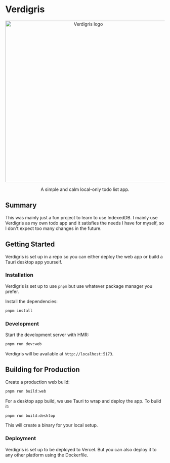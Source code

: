 # Verdigris

<div align="center">
    <a href="https://github.com/user-attachments/assets/12a8acac-3527-4131-8426-266e1d098dd0">
        <img width="509" alt="Verdigris logo" src="https://github.com/user-attachments/assets/12a8acac-3527-4131-8426-266e1d098dd0" />
    </a>
    <p>A simple and calm local-only todo list app.</p>
</div>


## Summary

This was mainly just a fun project to learn to use IndexedDB. I mainly use Verdigris as my own todo app and it satisfies the needs I have for myself, so I don't expect too many changes in the future.

## Getting Started

Verdigris is set up in a repo so you can either deploy the web app or build a Tauri desktop app yourself.

### Installation

Verdigris is set up to use `pnpm` but use whatever package manager you prefer.

Install the dependencies:

```bash
pnpm install
```

### Development

Start the development server with HMR:

```bash
pnpm run dev:web
```

Verdigris will be available at `http://localhost:5173`.

## Building for Production

Create a production web build:

```bash
pnpm run build:web
```

For a desktop app build, we use Tauri to wrap and deploy the app. To build it:

```bash
pnpm run build:desktop
```

This will create a binary for your local setup.

### Deployment

Verdigris is set up to be deployed to Vercel. But you can also deploy it to any other platform using the Dockerfile.
